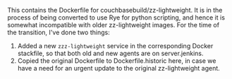 This contains the Dockerfile for couchbasebuild/zz-lightweight. It is in
the process of being converted to use Rye for python scripting, and
hence it is somewhat incompatible with older zz-lightweight images. For
the time of the transition, I've done two things:

1. Added a new `zzz-lightweight` service in the corresponding Docker
   stackfile, so that both old and new agents are on server.jenkins.
2. Copied the original Dockerfile to Dockerfile.historic here, in case
   we have a need for an urgent update to the original zz-lightweight
   agent.
